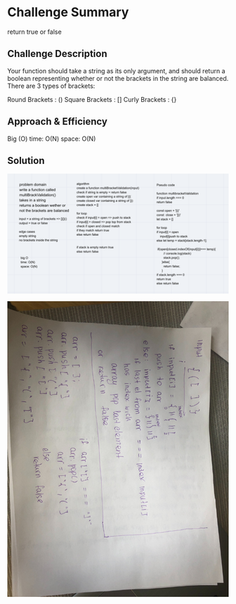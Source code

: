# Challenge Summary
return true or false

## Challenge Description
Your function should take a string as its only argument, and should return a boolean representing whether or not the brackets in the string are balanced. There are 3 types of brackets:

Round Brackets : ()
Square Brackets : []
Curly Brackets : {}

## Approach & Efficiency
Big (O)
time: O(N)
space: O(N)


## Solution
![pseudocode](brackets.png)

![pvisual](visual.jpg)